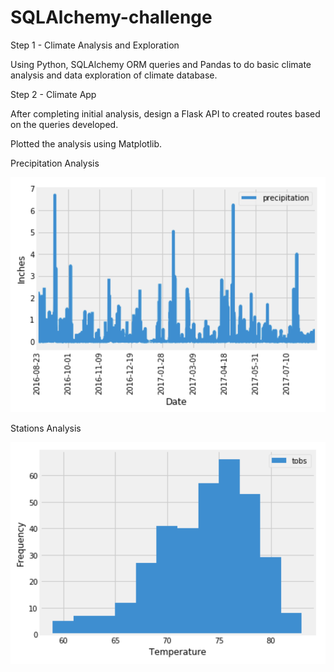 # SQLAlchemy-challenge

Step 1 - Climate Analysis and Exploration

Using Python, SQLAlchemy ORM queries and Pandas to do basic climate analysis and data exploration of climate database. 

Step 2 - Climate App

After completing initial analysis, design a Flask API to created routes based on the queries developed.

Plotted the analysis using Matplotlib.

Precipitation Analysis

![precipitation](Images/precipitation.png)

Stations Analysis

![station-histogram](Images/station-histogram.png)
